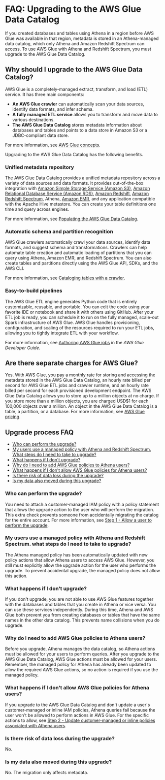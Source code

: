 # FAQ: Upgrading to the AWS Glue Data Catalog<a name="glue-faq"></a>

If you created databases and tables using Athena in a region before AWS Glue was available in that region, metadata is stored in an Athena\-managed data catalog, which only Athena and Amazon Redshift Spectrum can access\. To use AWS Glue with Athena and Redshift Spectrum, you must upgrade to the AWS Glue Data Catalog\.

## Why should I upgrade to the AWS Glue Data Catalog?<a name="faq-benefits"></a>

AWS Glue is a completely\-managed extract, transform, and load \(ETL\) service\. It has three main components:
+  **An AWS Glue crawler** can automatically scan your data sources, identify data formats, and infer schema\.
+  **A fully managed ETL service** allows you to transform and move data to various destinations\.
+  **The AWS Glue Data Catalog** stores metadata information about databases and tables and points to a data store in Amazon S3 or a JDBC\-compliant data store\.

For more information, see [AWS Glue concepts](https://docs.aws.amazon.com/glue/latest/dg/components-key-concepts.html)\.

Upgrading to the AWS Glue Data Catalog has the following benefits\.

### Unified metadata repository<a name="unified-metadata-repository"></a>

The AWS Glue Data Catalog provides a unified metadata repository across a variety of data sources and data formats\. It provides out\-of\-the\-box integration with [Amazon Simple Storage Service \(Amazon S3\)](https://aws.amazon.com/s3/), [Amazon Relational Database Service \(Amazon RDS\)](https://aws.amazon.com/rds/), [Amazon Redshift](https://aws.amazon.com/redshift/), [Amazon Redshift Spectrum](https://aws.amazon.com/redshift/spectrum/), Athena, [Amazon EMR](https://aws.amazon.com/emr/), and any application compatible with the Apache Hive metastore\. You can create your table definitions one time and query across engines\.

For more information, see [Populating the AWS Glue Data Catalog](https://docs.aws.amazon.com/glue/latest/dg/populate-data-catalog.html)\.

### Automatic schema and partition recognition<a name="automatic-schema-and-partition-recognition"></a>

AWS Glue crawlers automatically crawl your data sources, identify data formats, and suggest schema and transformations\. Crawlers can help automate table creation and automatic loading of partitions that you can query using Athena, Amazon EMR, and Redshift Spectrum\. You can also create tables and partitions directly using the AWS Glue API, SDKs, and the AWS CLI\.

For more information, see [Cataloging tables with a crawler](https://docs.aws.amazon.com/glue/latest/dg/add-crawler.html)\.

### Easy\-to\-build pipelines<a name="easy-to-build-pipelines"></a>

The AWS Glue ETL engine generates Python code that is entirely customizable, reusable, and portable\. You can edit the code using your favorite IDE or notebook and share it with others using GitHub\. After your ETL job is ready, you can schedule it to run on the fully managed, scale\-out Spark infrastructure of AWS Glue\. AWS Glue handles provisioning, configuration, and scaling of the resources required to run your ETL jobs, allowing you to tightly integrate ETL with your workflow\.

For more information, see [Authoring AWS Glue jobs](https://docs.aws.amazon.com/glue/latest/dg/author-job.html) in the *AWS Glue Developer Guide*\.

## Are there separate charges for AWS Glue?<a name="faq-pricing"></a>

Yes\. With AWS Glue, you pay a monthly rate for storing and accessing the metadata stored in the AWS Glue Data Catalog, an hourly rate billed per second for AWS Glue ETL jobs and crawler runtime, and an hourly rate billed per second for each provisioned development endpoint\. The AWS Glue Data Catalog allows you to store up to a million objects at no charge\. If you store more than a million objects, you are charged USD$1 for each 100,000 objects over a million\. An object in the AWS Glue Data Catalog is a table, a partition, or a database\. For more information, see [AWS Glue pricing](https://aws.amazon.com/glue/pricing)\.

## Upgrade process FAQ<a name="faq-upgrade"></a>
+  [Who can perform the upgrade?](#faq-upgrade-who) 
+  [My users use a managed policy with Athena and Redshift Spectrum\. What steps do I need to take to upgrade?](#faq-upgrade-managed-policy) 
+  [What happens if I don't upgrade?](#faq-upgrade-delayed) 
+  [Why do I need to add AWS Glue policies to Athena users?](#faq-upgrade-custom-policy) 
+  [What happens if I don't allow AWS Glue policies for Athena users?](#faq-upgrade-no-perms) 
+  [Is there risk of data loss during the upgrade?](#faq-upgrade-data-loss) 
+  [Is my data also moved during this upgrade?](#faq-upgrade-data-move) 

### Who can perform the upgrade?<a name="faq-upgrade-who"></a>

You need to attach a customer\-managed IAM policy with a policy statement that allows the upgrade action to the user who will perform the migration\. This extra check prevents someone from accidentally migrating the catalog for the entire account\. For more information, see [Step 1 \- Allow a user to perform the upgrade](glue-upgrade.md#upgrade-step1)\.

### My users use a managed policy with Athena and Redshift Spectrum\. what steps do I need to take to upgrade?<a name="faq-upgrade-managed-policy"></a>

The Athena managed policy has been automatically updated with new policy actions that allow Athena users to access AWS Glue\. However, you still must explicitly allow the upgrade action for the user who performs the upgrade\. To prevent accidental upgrade, the managed policy does not allow this action\.

### What happens if I don't upgrade?<a name="faq-upgrade-delayed"></a>

If you don't upgrade, you are not able to use AWS Glue features together with the databases and tables that you create in Athena or vice versa\. You can use these services independently\. During this time, Athena and AWS Glue both prevent you from creating databases or tables that have the same names in the other data catalog\. This prevents name collisions when you do upgrade\.

### Why do I need to add AWS Glue policies to Athena users?<a name="faq-upgrade-custom-policy"></a>

Before you upgrade, Athena manages the data catalog, so Athena actions must be allowed for your users to perform queries\. After you upgrade to the AWS Glue Data Catalog, AWS Glue actions must be allowed for your users\. Remember, the managed policy for Athena has already been updated to allow the required AWS Glue actions, so no action is required if you use the managed policy\.

### What happens if I don't allow AWS Glue policies for Athena users?<a name="faq-upgrade-no-perms"></a>

If you upgrade to the AWS Glue Data Catalog and don't update a user's customer\-managed or inline IAM policies, Athena queries fail because the user won't be allowed to perform actions in AWS Glue\. For the specific actions to allow, see [Step 2 \- Update customer\-managed or inline policies associated with Athena users](glue-upgrade.md#upgrade-step2)\.

### Is there risk of data loss during the upgrade?<a name="faq-upgrade-data-loss"></a>

No\.

### Is my data also moved during this upgrade?<a name="faq-upgrade-data-move"></a>

No\. The migration only affects metadata\.